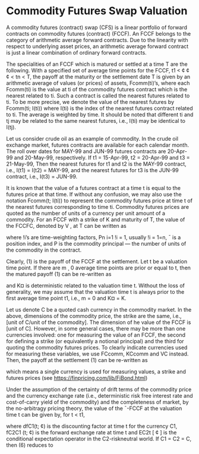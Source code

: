 # Commodity Futures Swap Valuation

A commodity futures (contract) swap (CFS) is a linear portfolio of forward contracts on commodity futures (contract) (FCCF). An FCCF belongs to the category of arithmetic average forward contracts. Due to the linearity with respect to underlying asset prices, an arithmetic average forward contract is just a linear combination of ordinary forward contracts. 

The specialities of an FCCF which is matured or settled at a time T are the following. With a specified set of average time points for the FCCF, t1 < ¢ ¢ ¢ < tn < T, the payoff at the maturity or the settlement date T is given by an arithmetic average of values (or prices) of assets, Fcomm(ti)’s, where each Fcomm(ti) is the value at ti of the commodity futures contract which is the nearest related to ti. Such a contract is called the nearest futures related to ti. To be more precise, we denote the value of the nearest futures by Fcomm(ti; I(ti)) where I(ti) is the index of the nearest futures contract related to ti. The average is weighted by time. It should be noted that different ti and tj may be related to the same nearest futures, i.e., I(ti) may be identical to I(tj). 

Let us consider crude oil as an example of commodity. In the crude oil exchange market, futures contracts are available for each calendar month. The roll over dates for MAY-99 and JUN-99 futures contracts are 20-Apr-99 and 20-May-99, respectively. If t1 = 15-Apr-99, t2 = 20-Apr-99 and t3 = 21-May-99, Then the nearest futures for t1 and t2 is the MAY-99 contract, i.e., I(t1) = I(t2) = MAY-99, and the nearest futures for t3 is the JUN-99 contract, i.e., I(t3) = JUN-99.

It is known that the value of a futures contract at a time t is equal to the futures price at that time. If without any confusion, we may also use the notation Fcomm(t; I(ti)) to represent the commodity futures price at time t of the nearest futures corresponding to time ti. Commodity futures prices are quoted as the number of units of a currency per unit amount of a commodity. For an FCCF with a strike of K and maturity of T, the value of the FCCFC, denoted by V , at T can be written as

 

where !i’s are time-weighting factors, Pn i=1 !i = 1, usually !i = 1=n, ¯ is a position index, and P is the commodity principal — the number of units of the commodity in the contract.

Clearly, (1) is the payoff of the FCCF at the settlement. Let t be a valuation time point. If there are m ¸ 0 average time points are prior or equal to t, then the matured payoff (1) can be re-written as

 

and K¤ is deterministic related to the valuation time t. Without the loss of generality, we may assume that the valuation time t is always prior to the first average time point t1, i.e., m = 0 and K¤ = K.

Let us denote C be a quoted cash currency in the commodity market. In the above, dimensions of the commodity price, the strike are the same, i.e., [unit of C/unit of the commodity]. The dimension of he value of the FCCF is [unit of C]. However, in some general cases, there may be more than one currencies involved: one for measuring the value of an FCCF, the second for defining a strike (or equivalently a notional principal) and the third for quoting the commodity futures prices. To clearly indicate currencies used for measuring these variables, we use FCcomm, KCcomm and VC instead. Then, the payoff at the settlement (1) can be re-written as

 

which means a single currency is used for measuring values, a strike and futures prices (see https://finpricing.com/lib/FiBond.html)

Under the assumption of the certainty of drift terms of the commodity price and the currency exchange rate (i.e., deterministic risk free interest rate and cost-of-carry yield of the commodity) and the completeness of market, by the no-arbitragy pricing theory, the value of the ¯-FCCF at the valuation time t can be given by, for t < t1,

 

where dfC1(t; ¢) is the discounting factor at time t for the currency C1, fC2C1 (t; ¢) is the forward
exchange rate at time t and EC2t [ ¢ ] is the conditional expectation operator in the C2-riskneutral
world. If C1 = C2 = C, then (6) reduces to

 
